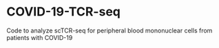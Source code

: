 # COVID-19-TCR-seq
Code to analyze scTCR-seq for peripheral blood mononuclear cells from patients with COVID-19
